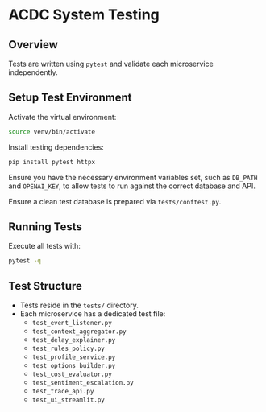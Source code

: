 # ACDC System Testing

## Overview

Tests are written using `pytest` and validate each microservice independently.

## Setup Test Environment

Activate the virtual environment:

```bash
source venv/bin/activate
```

Install testing dependencies:

```bash
pip install pytest httpx
```

Ensure you have the necessary environment variables set, such as `DB_PATH` and `OPENAI_KEY`, to allow tests to run against the correct database and API.

Ensure a clean test database is prepared via `tests/conftest.py`.

## Running Tests

Execute all tests with:

```bash
pytest -q
```

## Test Structure

- Tests reside in the `tests/` directory.
- Each microservice has a dedicated test file:
    - `test_event_listener.py`
    - `test_context_aggregator.py`
    - `test_delay_explainer.py`
    - `test_rules_policy.py`
    - `test_profile_service.py`
    - `test_options_builder.py`
    - `test_cost_evaluator.py`
    - `test_sentiment_escalation.py`
    - `test_trace_api.py`
    - `test_ui_streamlit.py`
